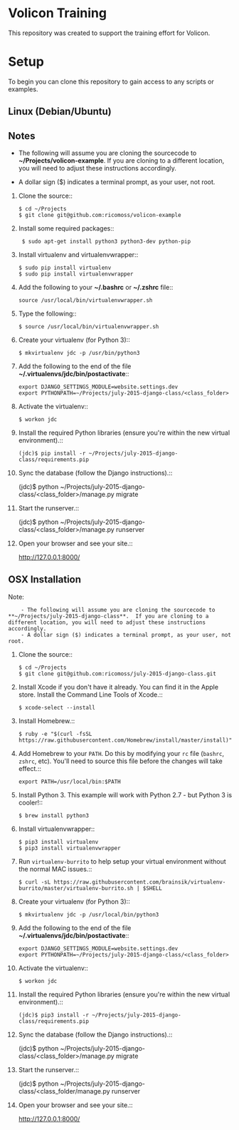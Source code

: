Volicon Training
================

This repository was created to support the training effort for Volicon.

Setup
=====

To begin you can clone this repository to gain access to any scripts or examples.

Linux (Debian/Ubuntu)
---------------------

Notes
-----
- The following will assume you are cloning the sourcecode to **~/Projects/volicon-example**.  If you are cloning to a different location, you will need to adjust these instructions accordingly.
    
- A dollar sign ($) indicates a terminal prompt, as your user, not root.

1.  Clone the source::

        $ cd ~/Projects
        $ git clone git@github.com:ricomoss/volicon-example

2. Install some required packages::

        $ sudo apt-get install python3 python3-dev python-pip

3.  Install virtualenv and virtualenvwrapper::

        $ sudo pip install virtualenv
        $ sudo pip install virtualenvwrapper

4.  Add the following to your **~/.bashrc** or **~/.zshrc** file::

        source /usr/local/bin/virtualenvwrapper.sh

5.  Type the following::

        $ source /usr/local/bin/virtualenvwrapper.sh

6.  Create your virtualenv (for Python 3)::

        $ mkvirtualenv jdc -p /usr/bin/python3


7.  Add the following to the end of the file **~/.virtualenvs/jdc/bin/postactivate**::

        export DJANGO_SETTINGS_MODULE=website.settings.dev
        export PYTHONPATH=~/Projects/july-2015-django-class/<class_folder>

8.  Activate the virtualenv::

        $ workon jdc

9.  Install the required Python libraries (ensure you're within the new virtual environment).::

        (jdc)$ pip install -r ~/Projects/july-2015-django-class/requirements.pip

10.  Sync the database (follow the Django instructions).::

        (jdc)$ python ~/Projects/july-2015-django-class/<class_folder>/manage.py migrate
        
11.  Start the runserver.::

        (jdc)$ python ~/Projects/july-2015-django-class/<class_folder>/manage.py runserver
        
12.  Open your browser and see your site.::

        http://127.0.0.1:8000/


OSX Installation
----------------------------------

Note:

        - The following will assume you are cloning the sourcecode to **~/Projects/july-2015-django-class**.  If you are cloning to a different location, you will need to adjust these instructions accordingly.
        - A dollar sign ($) indicates a terminal prompt, as your user, not root.

1.  Clone the source::

        $ cd ~/Projects
        $ git clone git@github.com:ricomoss/july-2015-django-class.git

2.  Install Xcode if you don't have it already.  You can find it in the Apple store.  Install the Command Line Tools of Xcode.::

        $ xcode-select --install

3.  Install Homebrew.::

        $ ruby -e "$(curl -fsSL https://raw.githubusercontent.com/Homebrew/install/master/install)"
        
4.  Add Homebrew to your `PATH`.  Do this by modifying your `rc` file (`bashrc`, `zshrc`, etc).  You'll need to source this file before the changes will take effect.::

        export PATH=/usr/local/bin:$PATH
        
5.  Install Python 3.  This example will work with Python 2.7 - but Python 3 is cooler!::

        $ brew install python3
        
6.  Install virtualenvwrapper::

        $ pip3 install virtualenv
        $ pip3 install virtualenvwrapper

7.  Run `virtualenv-burrito` to help setup your virtual environment without the normal MAC issues.::

        $ curl -sL https://raw.githubusercontent.com/brainsik/virtualenv-burrito/master/virtualenv-burrito.sh | $SHELL

8.  Create your virtualenv (for Python 3)::

        $ mkvirtualenv jdc -p /usr/local/bin/python3


7.  Add the following to the end of the file **~/.virtualenvs/jdc/bin/postactivate**::

        export DJANGO_SETTINGS_MODULE=website.settings.dev
        export PYTHONPATH=~/Projects/july-2015-django-class/<class_folder>

8.  Activate the virtualenv::

        $ workon jdc

9.  Install the required Python libraries (ensure you're within the new virtual environment).::

        (jdc)$ pip3 install -r ~/Projects/july-2015-django-class/requirements.pip

10.  Sync the database (follow the Django instructions).::

        (jdc)$ python ~/Projects/july-2015-django-class/<class_folder>/manage.py migrate
        
11.  Start the runserver.::

        (jdc)$ python ~/Projects/july-2015-django-class/<class_folder/manage.py runserver
        
12.  Open your browser and see your site.::

        http://127.0.0.1:8000/
